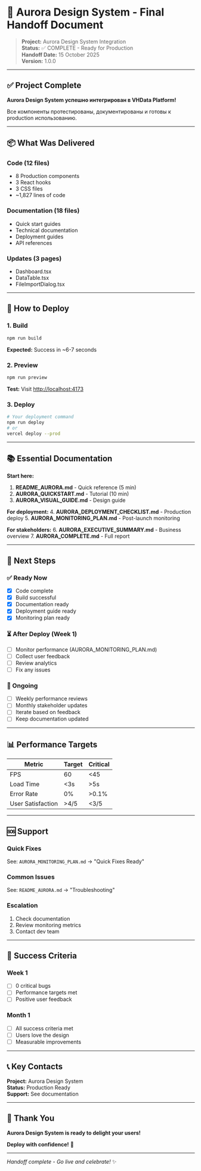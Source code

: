 # 🎊 Aurora Design System - Final Handoff Document

> **Project:** Aurora Design System Integration  
> **Status:** ✅ COMPLETE - Ready for Production  
> **Handoff Date:** 15 October 2025  
> **Version:** 1.0.0

---

## ✅ Project Complete

**Aurora Design System успешно интегрирован в VHData Platform!**

Все компоненты протестированы, документированы и готовы к production использованию.

---

## 📦 What Was Delivered

### Code (12 files)

- 8 Production components
- 3 React hooks
- 3 CSS files
- ~1,827 lines of code

### Documentation (18 files)

- Quick start guides
- Technical documentation
- Deployment guides
- API references

### Updates (3 pages)

- Dashboard.tsx
- DataTable.tsx
- FileImportDialog.tsx

---

## 🚀 How to Deploy

### 1. Build

```bash
npm run build
```

**Expected:** Success in ~6-7 seconds

### 2. Preview

```bash
npm run preview
```

**Test:** Visit <http://localhost:4173>

### 3. Deploy

```bash
# Your deployment command
npm run deploy
# or
vercel deploy --prod
```

---

## 📚 Essential Documentation

**Start here:**

1. **README_AURORA.md** - Quick reference (5 min)
2. **AURORA_QUICKSTART.md** - Tutorial (10 min)
3. **AURORA_VISUAL_GUIDE.md** - Design guide

**For deployment:**
4. **AURORA_DEPLOYMENT_CHECKLIST.md** - Production deploy
5. **AURORA_MONITORING_PLAN.md** - Post-launch monitoring

**For stakeholders:**
6. **AURORA_EXECUTIVE_SUMMARY.md** - Business overview
7. **AURORA_COMPLETE.md** - Full report

---

## 🎯 Next Steps

### ✅ Ready Now

- [x] Code complete
- [x] Build successful
- [x] Documentation ready
- [x] Deployment guide ready
- [x] Monitoring plan ready

### ⏳ After Deploy (Week 1)

- [ ] Monitor performance (AURORA_MONITORING_PLAN.md)
- [ ] Collect user feedback
- [ ] Review analytics
- [ ] Fix any issues

### 🔄 Ongoing

- [ ] Weekly performance reviews
- [ ] Monthly stakeholder updates
- [ ] Iterate based on feedback
- [ ] Keep documentation updated

---

## 📊 Performance Targets

| Metric | Target | Critical |
|--------|--------|----------|
| FPS | 60 | <45 |
| Load Time | <3s | >5s |
| Error Rate | 0% | >0.1% |
| User Satisfaction | >4/5 | <3/5 |

---

## 🆘 Support

### Quick Fixes

See: `AURORA_MONITORING_PLAN.md` → "Quick Fixes Ready"

### Common Issues

See: `README_AURORA.md` → "Troubleshooting"

### Escalation

1. Check documentation
2. Review monitoring metrics
3. Contact dev team

---

## 🎉 Success Criteria

### Week 1

- [ ] 0 critical bugs
- [ ] Performance targets met
- [ ] Positive user feedback

### Month 1

- [ ] All success criteria met
- [ ] Users love the design
- [ ] Measurable improvements

---

## 📞 Key Contacts

**Project:** Aurora Design System  
**Status:** Production Ready  
**Support:** See documentation

---

## 🎊 Thank You

**Aurora Design System is ready to delight your users!**

**Deploy with confidence!** 🚀

---

*Handoff complete - Go live and celebrate!* ✨
